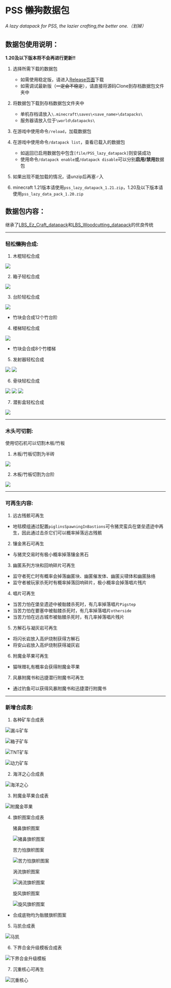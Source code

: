 # PSS ~~懒狗~~数据包
###### A lazy datapack for PSS, the lazier crafting,the better one.（划掉）

## 数据包使用说明：

**1.20及以下版本将不会再进行更新!!**

1. 选择所需下载的数据包  
   - 如需使用稳定版，请进入[Release页面](https://github.com/DreamingLri/PSS_lazy_datapack/releases)下载  
   - 如需调试最新版（~~一定会不稳定~~），请直接将源码Clone到存档数据包文件夹中  

2. 将数据包下载到存档数据包文件夹中  
   - 单机存档请放入`\.minecraft\saves\<save_name>\datapacks\`  
   - 服务器请放入位于`\world\datapacks\`  

3. 在游戏中使用命令`/reload`，加载数据包  

4. 在游戏中使用命令`/datapack list`，查看已载入的数据包  
   - 如返回已启用数据包中包含`[file/PSS_lazy_datapack]`则安装成功  
   - 使用命令`/datapack enable`或`/datapack disable`可以分别**启用/禁用**数据包  

5. 如果出现不能加载的情况，请unzip后再塞♂入

6. minecraft 1.21版本请使用`pss_lazy_datapack_1.21.zip`，1.20及以下版本请使用`pss_lazy_data_pack_1.20.zip`


## 数据包内容：

继承了[LBS_Ez_Craft_datapack](https://github.com/Sinbing/LBS_Ez_Craft_datapack/)和[LBS_Woodcutting_datapack](https://github.com/Sinbing/LBS_Woodcutting_datapack/)的优良传统

---

### 轻松~~懒狗~~合成:

1. 木棍轻松合成

![](https://s2.loli.net/2024/07/30/wEVbHnUKtpBzZiu.png)

2. 箱子轻松合成

![](https://s2.loli.net/2024/07/30/HPlGeUQcrXhoqV4.png)

3. 台阶轻松合成

![](https://s2.loli.net/2024/07/30/aVMF9z78u4ReQiO.png)

- 竹块会合成12个竹台阶

4. 楼梯轻松合成

![](https://s2.loli.net/2024/07/30/6BDiQNuGYn1SWpA.png)

- 竹块会合成8个竹楼梯

5. 发射器轻松合成

![](https://s2.loli.net/2024/07/30/ZdPsqLI7bJSV9Y4.png)
![](https://s2.loli.net/2024/07/30/4juMlIiSCoyGWb8.png)

6. 骨块轻松合成

![](https://s2.loli.net/2024/07/30/OGvAiwMnFJB81Ef.png)
![](https://s2.loli.net/2024/07/30/zDcF8VuyUT3RAbh.png)
![](https://s2.loli.net/2024/07/30/xjMneC6TN7Ez4QU.png)

7. 潜影盒轻松合成

![](https://s2.loli.net/2024/07/30/iJvStmIrusTFk1j.png)

---

### 木头可切割:

使用切石机可以切割木板/竹板

1. 木板/竹板切割为半砖

![](https://s2.loli.net/2024/07/30/YzhCfsbSHg3k79Q.png)


2. 木板/竹板切割为台阶

![](https://s2.loli.net/2024/07/30/FMT5ZLKw61UnG3C.png)

---

### 可再生内容:

1. 远古残骸可再生
- 地毯模组通过配置`piglinsSpawningInBastions`可令猪灵蛮兵在堡垒遗迹中再生，因此通过击杀它们可以概率掉落远古残骸

2. 镶金黑石可再生
- 与猪灵交易时有极小概率掉落镶金黑石

3. 幽匿系列方块和回响碎片可再生
- 监守者死亡时有概率会掉落幽匿块、幽匿催发体、幽匿尖啸体和幽匿脉络
- 监守者被玩家杀死时有概率掉落回响碎片，极小概率会掉落唱片残片

4. 唱片可再生
- 当苦力怕在堡垒遗迹中被骷髅杀死时，有几率掉落唱片`Pigstep`
- 当苦力怕在要塞中被骷髅杀死时，有几率掉落唱片`otherside`
- 当苦力怕在远古城市被骷髅杀死时，有几率掉落唱片残片

5. 方解石与凝灰岩可再生
- 将闪长岩放入高炉烧制获得方解石
- 将安山岩放入高炉烧制获得凝灰岩

6. 附魔金苹果可再生
- 猫咪赠礼有概率会获得附魔金苹果

7. 风暴附魔书和迅捷潜行附魔书可再生
- 通过钓鱼可以获得风暴附魔书和迅捷潜行附魔书

---

### 新增合成表:

1. 各种矿车合成表

![漏斗矿车](https://s2.loli.net/2024/07/29/UnGHFEpLP3B2qDO.png)  

![箱子矿车](https://s2.loli.net/2024/07/29/p8MiKZ5IbecdXQG.png)   

![TNT矿车](https://s2.loli.net/2024/07/29/5H3mFGuRzNYSsC2.png)  

![动力矿车](https://s2.loli.net/2024/07/29/zV6qGXQkpaRrwgt.png)  

2. 海洋之心合成表

![海洋之心](https://s2.loli.net/2024/07/29/8vw9NjsOJiPRngf.png)

3. 附魔金苹果合成表

![附魔金苹果](https://s2.loli.net/2024/07/29/edt4UhWv9KamVfR.png)

4. 旗帜图案合成表

   猪鼻旗帜图案

   ![猪鼻旗帜图案](https://s2.loli.net/2024/07/29/OuGpEyzRQnCKfeI.png)

   苦力怕旗帜图案

   ![苦力怕旗帜图案](https://s2.loli.net/2024/07/29/T49fvFbJVUYagCZ.png)

   涡流旗帜图案

   ![涡流旗帜图案](https://s2.loli.net/2024/07/30/74Fhnj9gQU5iX2Z.png)

   旋风旗帜图案

   ![旋风旗帜图案](https://s2.loli.net/2024/07/30/gPtAK5eJdMCD36O.png)

- 合成底物均为骷髅旗帜图案

5. 马凯合成表

![马凯](https://s2.loli.net/2024/07/29/vXqgs2olief4wUC.png)

6. 下界合金升级模板合成表

![下界合金升级模板](https://s2.loli.net/2024/07/30/IfJoZNb7T6gXtaw.png) 

7. 沉重核心可再生

![沉重核心](https://s2.loli.net/2024/07/30/jexXpzk8wIN7nLD.png)








